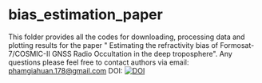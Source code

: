 # bias_estimation_paper
This folder provides all the codes for downloading, processing data and plotting results for the paper " Estimating the refractivity bias of Formosat-7/COSMIC-II GNSS Radio Occultation in the deep troposphere".
Any questions please feel free to contact authors via email: phamgiahuan.178@gmail.com
DOI:
[![DOI](https://zenodo.org/badge/651306283.svg)](https://zenodo.org/badge/latestdoi/651306283)

